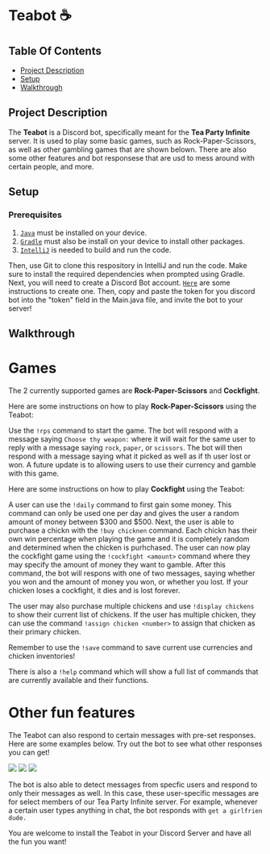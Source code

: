 # Teabot ☕

## Table Of Contents

* [Project Description](#project-description)
* [Setup](#setup)
* [Walkthrough](#walkthrough)

## Project Description
The **Teabot** is a Discord bot, specifically meant for the **Tea Party Infinite** server. It is used to play some basic games, such as Rock-Paper-Scissors, as well as other gambling games that are shown belown. There are also some other features and bot responsese that are usd to mess around with certain people, and more.

## Setup

### Prerequisites 

1) [`Java`](https://www.java.com/en/download/manual.jsp) must be installed on your device.
2) [`Gradle`](https://gradle.org/install/) must also be install on your device to install other packages.
3) [`IntelliJ`](https://www.jetbrains.com/idea/download/#section=windows) is needed to build and run the code.

Then, use Git to clone this respository in IntelliJ and run the code. Make sure to install the required dependencies when prompted using Gradle. Next, you will need to create a Discord Bot account. [`Here`](https://discordpy.readthedocs.io/en/stable/discord.html) are some instructions to create one. Then, copy and paste the token for you discord bot into the "token" field in the Main.java file, and invite the bot to your server!

## Walkthrough

# Games

The 2 currently supported games are **Rock-Paper-Scissors** and **Cockfight**. 

Here are some instructions on how to play **Rock-Paper-Scissors** using the Teabot: 

Use the `!rps` command to start the game. The bot will respond with a message saying `Choose thy weapon:` where it will wait for the same user to reply with a message saying `rock`, `paper`, or `scissors`. The bot will then respond with a message saying what it picked as well as if th user lost or won. A future update is to allowing users to use their currency and gamble with this game.

Here are some instructions on how to play **Cockfight** using the Teabot:

A user can use the `!daily` command to first gain some money. This command can only be used one per day and gives the user a random amount of money between $300 and $500. Next, the user is able to purchase a chickn with the `!buy chicknen` command. Each chickn has their own win percentage when playing the game and it is completely random and determined when the chicken is purhchased. The user can now play the cockfight game using the `!cockfight <amount>` command where they may specify the amount of money they want to gamble. After this command, the bot will respons with one of two messages, saying whether you won and the amount of money you won, or whether you lost. If your chicken loses a cockfight, it dies and is lost forever. 

The user may also purchase multiple chickens and use `!display chickens` to show their current list of chickens. If the user has multiple chicken, they can use the command `!assign chicken <number>` to assign that chicken as their primary chicken.

Remember to use the `!save` command to save current use currencies and chicken inventories!

There is also a `!help` command which will show a full list of commands that are currently available and their functions.

# Other fun features

The Teabot can also respond to certain messages with pre-set responses. Here are some examples below. Try out the bot to see what other responses you can get!

<img src="https://cdn.discordapp.com/attachments/749751927604117527/928949189235335239/unknown.png">

<img src="https://cdn.discordapp.com/attachments/749751927604117527/928949609156476928/unknown.png">

<img src="https://cdn.discordapp.com/attachments/749751927604117527/928949911406407710/unknown.png">

The bot is also able to detect messages from specfic users and respond to only their messages as well. In this case, these user-specific messages are for select members of our Tea Party Infinite server. For example, whenever a certain user types anything in chat, the bot responds with `get a girlfrien dude.`

You are welcome to install the Teabot in your Discord Server and have all the fun you want!

